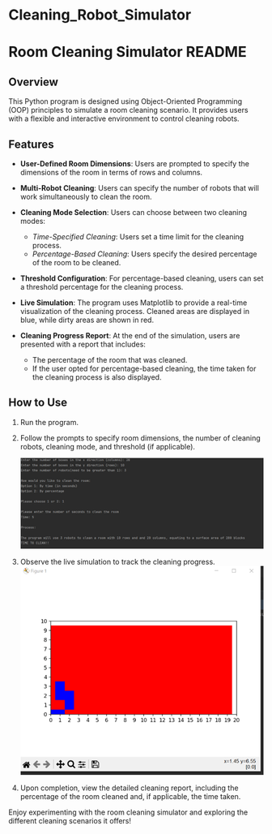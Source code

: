 # Cleaning_Robot_Simulator

# Room Cleaning Simulator README

## Overview

This Python program is designed using Object-Oriented Programming (OOP) principles to simulate a room cleaning scenario. It provides users with a flexible and interactive environment to control cleaning robots.

## Features

- **User-Defined Room Dimensions**: Users are prompted to specify the dimensions of the room in terms of rows and columns.

- **Multi-Robot Cleaning**: Users can specify the number of robots that will work simultaneously to clean the room.

- **Cleaning Mode Selection**: Users can choose between two cleaning modes:
  - *Time-Specified Cleaning*: Users set a time limit for the cleaning process.
  - *Percentage-Based Cleaning*: Users specify the desired percentage of the room to be cleaned.

- **Threshold Configuration**: For percentage-based cleaning, users can set a threshold percentage for the cleaning process.

- **Live Simulation**: The program uses Matplotlib to provide a real-time visualization of the cleaning process. Cleaned areas are displayed in blue, while dirty areas are shown in red.

- **Cleaning Progress Report**: At the end of the simulation, users are presented with a report that includes:
  - The percentage of the room that was cleaned.
  - If the user opted for percentage-based cleaning, the time taken for the cleaning process is also displayed.

## How to Use

1. Run the program.
2. Follow the prompts to specify room dimensions, the number of cleaning robots, cleaning mode, and threshold (if applicable).

   ![prompt by program](/screenshots/prompt.png)
     
4. Observe the live simulation to track the cleaning progress.
   ![live demonstration of matplotlib](/screenshots/live_demonstration.png)
5. Upon completion, view the detailed cleaning report, including the percentage of the room cleaned and, if applicable, the time taken.

Enjoy experimenting with the room cleaning simulator and exploring the different cleaning scenarios it offers!

